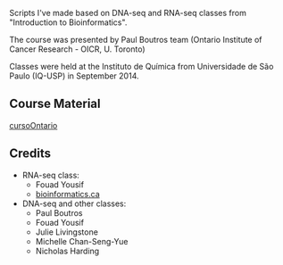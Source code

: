 Scripts I've made based on DNA-seq and RNA-seq classes from "Introduction to Bioinformatics". 

The course was presented by Paul Boutros team (Ontario Institute of Cancer Research - OICR, U. Toronto)

Classes were held at the Instituto de Química from Universidade de São Paulo (IQ-USP) in September 2014. 

Course Material
---
[cursoOntario](https://drive.google.com/folderview?id=0B5y8D63nEEgpMXpxTGpGeXRfS3M&usp=sharing)


Credits
---
- RNA-seq class:
    - Fouad Yousif
    - [bioinformatics.ca](http://bioinformatics.ca/)
- DNA-seq and other classes:
    - Paul Boutros
    - Fouad Yousif
    - Julie Livingstone
    - Michelle Chan-Seng-Yue
    - Nicholas Harding

